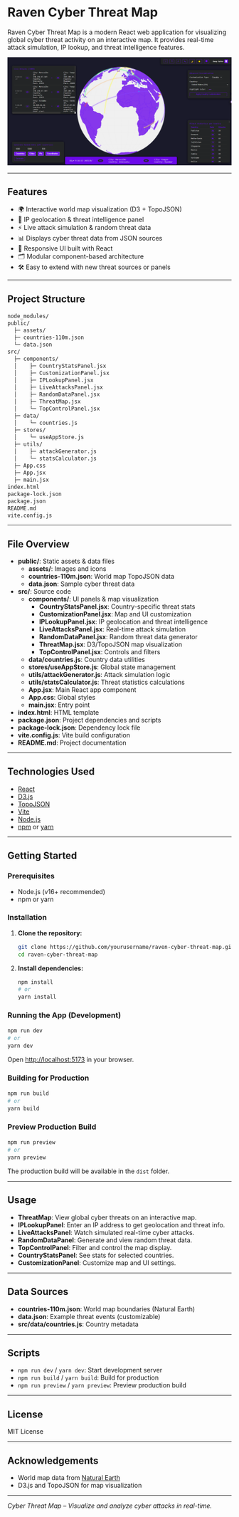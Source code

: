 # Raven Cyber Threat Map

Raven Cyber Threat Map is a modern React web application for visualizing global cyber threat activity on an interactive map. It provides real-time attack simulation, IP lookup, and threat intelligence features.

![Raven Cyber Threat Map Screenshot](./public/assets/RavenCyberThreatMap.png)

---

## Features

- 🌍 Interactive world map visualization (D3 + TopoJSON)
- 🔎 IP geolocation & threat intelligence panel
- ⚡ Live attack simulation & random threat data
- 📊 Displays cyber threat data from JSON sources
- 📱 Responsive UI built with React
- 🗂 Modular component-based architecture
- 🛠 Easy to extend with new threat sources or panels

---

## Project Structure

```
node_modules/
public/
  ├─ assets/
  ├─ countries-110m.json
  └─ data.json
src/
  ├─ components/
  │    ├─ CountryStatsPanel.jsx
  │    ├─ CustomizationPanel.jsx
  │    ├─ IPLookupPanel.jsx
  │    ├─ LiveAttacksPanel.jsx
  │    ├─ RandomDataPanel.jsx
  │    ├─ ThreatMap.jsx
  │    └─ TopControlPanel.jsx
  ├─ data/
  │    └─ countries.js
  ├─ stores/
  │    └─ useAppStore.js
  ├─ utils/
  │    ├─ attackGenerator.js
  │    └─ statsCalculator.js
  ├─ App.css
  ├─ App.jsx
  ├─ main.jsx
index.html
package-lock.json
package.json
README.md
vite.config.js
```

---

## File Overview

- **public/**: Static assets & data files
  - **assets/**: Images and icons
  - **countries-110m.json**: World map TopoJSON data
  - **data.json**: Sample cyber threat data
- **src/**: Source code
  - **components/**: UI panels & map visualization
    - **CountryStatsPanel.jsx**: Country-specific threat stats
    - **CustomizationPanel.jsx**: Map and UI customization
    - **IPLookupPanel.jsx**: IP geolocation and threat intelligence
    - **LiveAttacksPanel.jsx**: Real-time attack simulation
    - **RandomDataPanel.jsx**: Random threat data generator
    - **ThreatMap.jsx**: D3/TopoJSON map visualization
    - **TopControlPanel.jsx**: Controls and filters
  - **data/countries.js**: Country data utilities
  - **stores/useAppStore.js**: Global state management
  - **utils/attackGenerator.js**: Attack simulation logic
  - **utils/statsCalculator.js**: Threat statistics calculations
  - **App.jsx**: Main React app component
  - **App.css**: Global styles
  - **main.jsx**: Entry point
- **index.html**: HTML template
- **package.json**: Project dependencies and scripts
- **package-lock.json**: Dependency lock file
- **vite.config.js**: Vite build configuration
- **README.md**: Project documentation

---

## Technologies Used

- [React](https://react.dev/)
- [D3.js](https://d3js.org/)
- [TopoJSON](https://github.com/topojson/topojson)
- [Vite](https://vitejs.dev/)
- [Node.js](https://nodejs.org/)
- [npm](https://www.npmjs.com/) or [yarn](https://yarnpkg.com/)

---

## Getting Started

### Prerequisites

- Node.js (v16+ recommended)
- npm or yarn

### Installation

1. **Clone the repository:**

   ```sh
   git clone https://github.com/yourusername/raven-cyber-threat-map.git
   cd raven-cyber-threat-map
   ```

2. **Install dependencies:**
   ```sh
   npm install
   # or
   yarn install
   ```

### Running the App (Development)

```sh
npm run dev
# or
yarn dev
```

Open [http://localhost:5173](http://localhost:5173) in your browser.

### Building for Production

```sh
npm run build
# or
yarn build
```

### Preview Production Build

```sh
npm run preview
# or
yarn preview
```

The production build will be available in the `dist` folder.

---

## Usage

- **ThreatMap**: View global cyber threats on an interactive map.
- **IPLookupPanel**: Enter an IP address to get geolocation and threat info.
- **LiveAttacksPanel**: Watch simulated real-time cyber attacks.
- **RandomDataPanel**: Generate and view random threat data.
- **TopControlPanel**: Filter and control the map display.
- **CountryStatsPanel**: See stats for selected countries.
- **CustomizationPanel**: Customize map and UI settings.

---

## Data Sources

- **countries-110m.json**: World map boundaries (Natural Earth)
- **data.json**: Example threat events (customizable)
- **src/data/countries.js**: Country metadata

---

## Scripts

- `npm run dev` / `yarn dev`: Start development server
- `npm run build` / `yarn build`: Build for production
- `npm run preview` / `yarn preview`: Preview production build

---

## License

MIT License

---

## Acknowledgements

- World map data from [Natural Earth](https://www.naturalearthdata.com/)
- D3.js and TopoJSON for map visualization

---

_Cyber Threat Map – Visualize and analyze cyber attacks in real-time._
